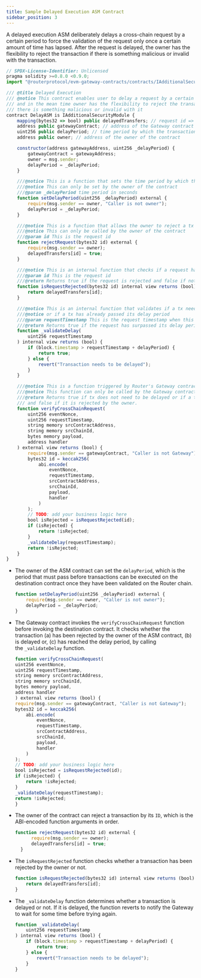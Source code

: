 ```yaml
---
title: Sample Delayed Execution ASM Contract
sidebar_position: 3
---
```


A delayed execution ASM deliberately delays a cross-chain request by a certain period to force the validation of the request only once a certain amount of time has lapsed. After the request is delayed, the owner has the flexibility to reject the transaction if there is something malicious or invalid with the transaction.

```javascript
// SPDX-License-Identifier: Unlicensed
pragma solidity >=0.8.0 <0.9.0;
import "@routerprotocol/evm-gateway-contracts/contracts/IAdditionalSecurityModule.sol";

/// @title Delayed Execution
/// @notice This contract enables user to delay a request by a certain time period
/// and in the mean time owner has the flexibility to reject the transaction if
/// there is something malicious or invalid with it
contract DelayASM is IAdditionalSecurityModule {
    mapping(bytes32 => bool) public delayedTransfers; // request id => bool(if it is delayed or not)
    address public gatewayContract; // address of the Gateway contract
    uint256 public delayPeriod; // time period by which the transaction shall be delayed
    address public owner; // address of the owner of the contract

    constructor(address gatewayAddress, uint256 _delayPeriod) {
        gatewayContract = gatewayAddress;
        owner = msg.sender;
        delayPeriod = _delayPeriod;
    }

    ///@notice This is a function that sets the time period by which the tx shall be delayed
    ///@notice This can only be set by the owner of the contract
    ///@param _delayPeriod time period in seconds
    function setDelayPeriod(uint256 _delayPeriod) external {
        require(msg.sender == owner, "Caller is not owner");
        delayPeriod = _delayPeriod;
    }

    ///@notice This is a function that allows the owner to reject a tx when it has been delayed
    ///@notice This can only be called by the owner of the contract
    ///@param id This is the request id
    function rejectRequest(bytes32 id) external {
        require(msg.sender == owner);
        delayedTransfers[id] = true;
    }

    ///@notice This is an internal function that checks if a request has been delayed
    ///@param id This is the request id
    ///@return Returns true if the request is rejected and false if not rejected
    function isRequestRejected(bytes32 id) internal view returns (bool) {
        return delayedTransfers[id];
    }

    ///@notice This is an internal function that validates if a tx needs to be delayed
    ///@notice or if a tx has already passed its delay period
    ///@param requestTimestamp This is the request timestamp when this request was added/verified on the Router chain.
    ///@return Returns true if the request has surpassed its delay period
    function _validateDelay(
        uint256 requestTimestamp
    ) internal view returns (bool) {
        if (block.timestamp > requestTimestamp + delayPeriod) {
            return true;
        } else {
            revert("Transaction needs to be delayed");
        }
    }

    ///@notice This is a function triggered by Router's Gateway contract to execute waiting period.
    ///@notice This function can only be called by the Gateway contract
    ///@return Returns true if tx does not need to be delayed or if a tx has already surpassed its delay period
    /// and false if it is rejected by the owner.
    function verifyCrossChainRequest(
        uint256 eventNonce,
        uint256 requestTimestamp,
        string memory srcContractAddress,
        string memory srcChainId,
        bytes memory payload,
        address handler
    ) external view returns (bool) {
        require(msg.sender == gatewayContract, "Caller is not Gateway");
        bytes32 id = keccak256(
            abi.encode(
                eventNonce,
                requestTimestamp,
                srcContractAddress,
                srcChainId,
                payload,
                handler
            )
        );
        // TODO: add your business logic here
        bool isRejected = isRequestRejected(id);
        if (isRejected) {
            return !isRejected;
        }
        _validateDelay(requestTimestamp);
        return !isRejected;
    }
}
```

- The owner of the ASM contract can set the `delayPeriod`, which is the period that must pass before transactions can be executed on the destination contract once they have been validated on the Router chain.

  ```javascript
  function setDelayPeriod(uint256 _delayPeriod) external {
      require(msg.sender == owner, "Caller is not owner");
      delayPeriod = _delayPeriod;
  }
  ```

- The Gateway contract invokes the `verifyCrossChainRequest` function before invoking the destination contract. It checks whether the transaction (a) has been rejected by the owner of the ASM contract, (b) is delayed or, (c) has reached the delay period, by calling the `_validateDelay` function.
  ```javascript
  function verifyCrossChainRequest(
  uint256 eventNonce,
  uint256 requestTimestamp,
  string memory srcContractAddress,
  string memory srcChainId,
  bytes memory payload,
  address handler
  ) external view returns (bool) {
  require(msg.sender == gatewayContract, "Caller is not Gateway");
  bytes32 id = keccak256(
      abi.encode(
          eventNonce,
          requestTimestamp,
          srcContractAddress,
          srcChainId,
          payload,
          handler
      )
  );
  // TODO: add your business logic here
  bool isRejected = isRequestRejected(id);
  if (isRejected) {
      return !isRejected;
  }
  _validateDelay(requestTimestamp);
  return !isRejected;
  }
  ```
- The owner of the contract can reject a transaction by its `ID`, which is the ABI-encoded function arguments in order.

  ```javascript
  function rejectRequest(bytes32 id) external {
        require(msg.sender == owner);
        delayedTransfers[id] = true;
    }
  ```
- The `isRequestRejected` function checks whether a transaction has been rejected by the owner or not.
  ```javascript
  function isRequestRejected(bytes32 id) internal view returns (bool) {
      return delayedTransfers[id];
  }
  ```
- The `_validateDelay` function determines whether a transaction is delayed or not. If it is delayed, the function reverts to notify the Gateway to wait for some time before trying again.

    ```javascript
    function _validateDelay(
        uint256 requestTimestamp
    ) internal view returns (bool) {
        if (block.timestamp > requestTimestamp + delayPeriod) {
            return true;
        } else {
            revert("Transaction needs to be delayed");
        }
    }
    ```